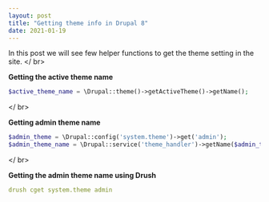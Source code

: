 ```yaml
---
layout: post
title: "Getting theme info in Drupal 8"
date: 2021-01-19
---
```

In this post we will see few helper functions to get the theme setting in the site. </ br>

**Getting the active theme name**
```php
$active_theme_name = \Drupal::theme()->getActiveTheme()->getName();
```
</ br>

**Getting admin theme name**
```php
$admin_theme = \Drupal::config('system.theme')->get('admin');
$admin_theme_name = \Drupal::service('theme_handler')->getName($admin_theme);
```
</ br>

**Getting the admin theme name using Drush**
```yaml
drush cget system.theme admin
```

